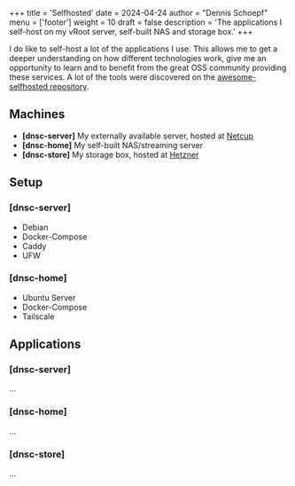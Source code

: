 +++
title = 'Selfhosted'
date = 2024-04-24
author = "Dennis Schoepf"
menu = ['footer']
weight = 10
draft = false
description = 'The applications I self-host on my vRoot server, self-built NAS and storage box.'
+++

I do like to self-host a lot of the applications I use. This allows me to get a deeper understanding on how different technologies work, give me an opportunity to learn and to benefit from the great OSS community providing these services. A lot of the tools were discovered on the [awesome-selfhosted repository](https://github.com/awesome-selfhosted/awesome-selfhosted).

## Machines

- **[dnsc-server]** My externally available server, hosted at [Netcup](https://www.netcup.de/)
- **[dnsc-home]** My self-built NAS/streaming server
- **[dnsc-store]** My storage box, hosted at [Hetzner](https://www.hetzner.com/)

## Setup

### [dnsc-server]

- Debian
- Docker-Compose
- Caddy
- UFW

### [dnsc-home]

- Ubuntu Server
- Docker-Compose
- Tailscale

## Applications

### [dnsc-server]

...

### [dnsc-home]

...

### [dnsc-store]

...
